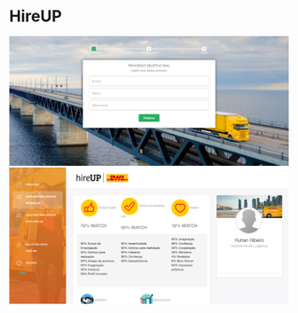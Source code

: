 # HireUP

![alt text](https://github.com/gianimanenti/HireUP_CognitiveHR_With_IBMWatson/blob/master/dhl_analise.PNG)
![alt text](https://github.com/gianimanenti/HireUP_CognitiveHR_With_IBMWatson/blob/master/DHL_HIREUP.jpg)
